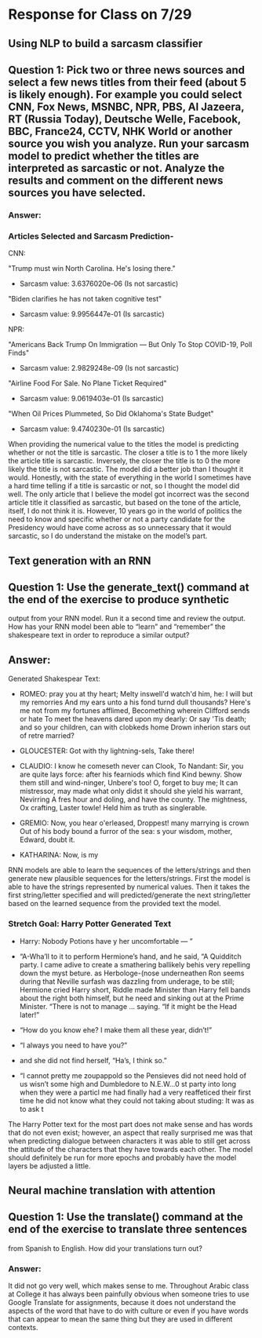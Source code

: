 # Response for Class on 7/29

## Using NLP to build a sarcasm classifier

## Question 1: Pick two or three news sources and select a few news titles from their feed (about 5 is likely enough). For example you could select CNN, Fox News, MSNBC, NPR, PBS, Al Jazeera, RT (Russia Today), Deutsche Welle, Facebook, BBC, France24, CCTV, NHK World or another source you wish you analyze. Run your sarcasm model to predict whether the titles are interpreted as sarcastic or not. Analyze the results and comment on the different news sources you have selected.

### Answer: 

### Articles Selected and Sarcasm Prediction-

CNN:

"Trump must win North Carolina. He's losing there."
- Sarcasm value: 3.6376020e-06 (Is not sarcastic)

"Biden clarifies he has not taken cognitive test"
- Sarcasm value: 9.9956447e-01 (Is sarcastic)

NPR:

"Americans Back Trump On Immigration — But Only To Stop COVID-19, Poll Finds" 
- Sarcasm value: 2.9829248e-09 (Is not sarcastic)

"Airline Food For Sale. No Plane Ticket Required"
- Sarcasm value: 9.0619403e-01 (Is sarcastic)

"When Oil Prices Plummeted, So Did Oklahoma's State Budget"
- Sarcasm value: 9.4740230e-01 (Is sarcastic)

When providing the numerical value to the titles the model is predicting whether or not the title is sarcastic. The closer a title is to 1 the more likely the article title is sarcastic. Inversely, the closer the title is to 0 the more likely the title is not sarcastic. The model did a better job than I thought it would. Honestly, with the state of everything in the world I sometimes have a hard time telling if a title is sarcastic or not, so I thought the model did well. The only article that I believe the model got incorrect was the second article title it classified as sarcastic, but based on the tone of the article, itself, I do not think it is. However, 10 years go in the world of politics the need to know and specific whether or not a party candidate for the Presidency would have come across as so unnecessary that it would sarcastic, so I do understand the mistake on the model’s part.

## Text generation with an RNN

## Question 1: Use the generate_text() command at the end of the exercise to produce synthetic
output from your RNN model. Run it a second time and review the output. How has your RNN model been able to “learn” and “remember” the shakespeare text in order to reproduce a similar output?

## Answer:

Generated Shakespear Text:
- ROMEO: pray you at thy heart;
Melty inswell'd watch'd him, he: I will but my remorries
And my ears unto a his fond turnd dull thousands?
Here's me not from my fortunes afflimed,
Becomething wherein Clifford sends or hate
To meet the heavens dared upon my dearly:
Or say 'Tis death; and so your children, can with clobkeds home
Drown inherion stars out of retre married?

- GLOUCESTER:
Got with thy lightning-sels,
Take there!

- CLAUDIO:
I know he comeseth never can Clook,
To Nandant:
Sir, you are quite lays force: after his fearniods which find
Kind bewny. Show them still and wind-ninger,
Unbere's too! O, forget to buy me;
It can mistressor, may made what only didst it should she yield his warrant,
Nevirring A fres hour and doling, and have the county.
The mightness, Ox crafting,
Laster towle! Held him as truth as singlerable.

- GREMIO:
Now, you hear o'erleased, Droppest! many marrying is crown
Out of his body bound a furror of the sea:
s your wisdom, mother, Edward, doubt it.

- KATHARINA:
Now, is my

RNN models are able to learn the sequences of the letters/strings and then generate new plausible sequences for the letters/strings. First the model is able to have the strings represented by numerical values. Then it takes the first string/letter specified and will predicted/generate the next string/letter based on the learned sequence from the provided text the model. 

### Stretch Goal: Harry Potter Generated Text

- Harry: Nobody 
Potions 
have y her uncomfortable — ” 

- “A-Wha’ll to it to 
perform Hermione’s hand, and he said, “A Quidditch party. I came adive to create a smathering ballikely behis very 
repelling down the myst beture. as Herbologe-(nose underneathen Ron 
seems during that Neville surfash was dazzling from 
underage, to be still; Hermione cried Harry short, Riddle made Minister than Harry fell bands about the 
right both himself, but he need and sinking 
out at the Prime Minister. “There is 
not to manage ... saying. “If it might be the Head later!” 

- “How do you know ehe? I make them all these year, didn’t!” 

- “I always you need to have you?” 

- and she did not find herself, “Ha’s, I think so.” 

- “I cannot pretty me zoupappold so the Pensieves did not need hold of us wisn’t some high and 
Dumbledore to N.E.W...0 st party into long 
when they were a particl me had finally 
had a very reaffeticed their first time he did not 
know what they could not taking about studing: It 
was as to ask t

The Harry Potter text for the most part does not make sense and has words that do not even exist; however, an aspect that really surprised me was that when predicting dialogue between characters it was able to still get across the attitude of the characters that they have towards each other. The model should definitely be run for more epochs and probably have the model layers be adjusted a little. 

## Neural machine translation with attention

## Question 1: Use the translate() command at the end of the exercise to translate three sentences
from Spanish to English. How did your translations turn out?

### Answer: 

It did not go very well, which makes sense to me. Throughout Arabic class at College it has always been painfully obvious when someone tries to use Google Translate for assignments, because it does not understand the aspects of the word that have to do with culture or even if you have words that can appear to mean the same thing but they are used in different contexts.
